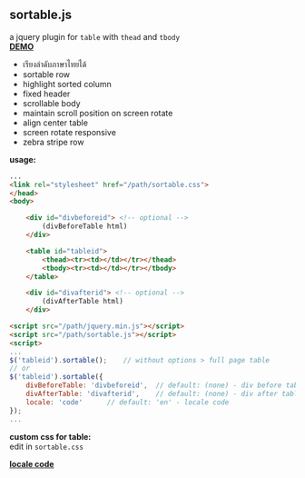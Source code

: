 sortable.js 
---
a jquery plugin for `table` with `thead` and `tbody`  
[**DEMO**](https://rern.github.io/sortable/)  
- เรียงลำดับภาษาไทยได้  
- sortable row
- highlight sorted column
- fixed header
- scrollable body
- maintain scroll position on screen rotate
- align center table
- screen rotate responsive 
- zebra stripe row
  
**usage:**  
```html
...
<link rel="stylesheet" href="/path/sortable.css">
</head>
<body>

	<div id="divbeforeid"> <!-- optional -->
		(divBeforeTable html)
	</div>

	<table id="tableid">
		<thead><tr><td></td></tr></thead>
		<tbody><tr><td></td></tr></tbody>
	</table>

	<div id="divafterid"> <!-- optional -->
		(divAfterTable html)
	</div>

<script src="/path/jquery.min.js"></script>
<script src="/path/sortable.js"></script>
<script>
...
$('tableid').sortable(); 	// without options > full page table
// or
$('tableid').sortable({
	divBeforeTable: 'divbeforeid',	// default: (none) - div before table, enclosed in single div
	divAfterTable: 'divafterid',	// default: (none) - div after table, enclosed in single div
	locale: 'code'		// default: 'en' - locale code
});
...
```
**custom css for table:**  
  edit in `sortable.css`    
  
[**locale code**](https://r12a.github.io/app-subtags/)
